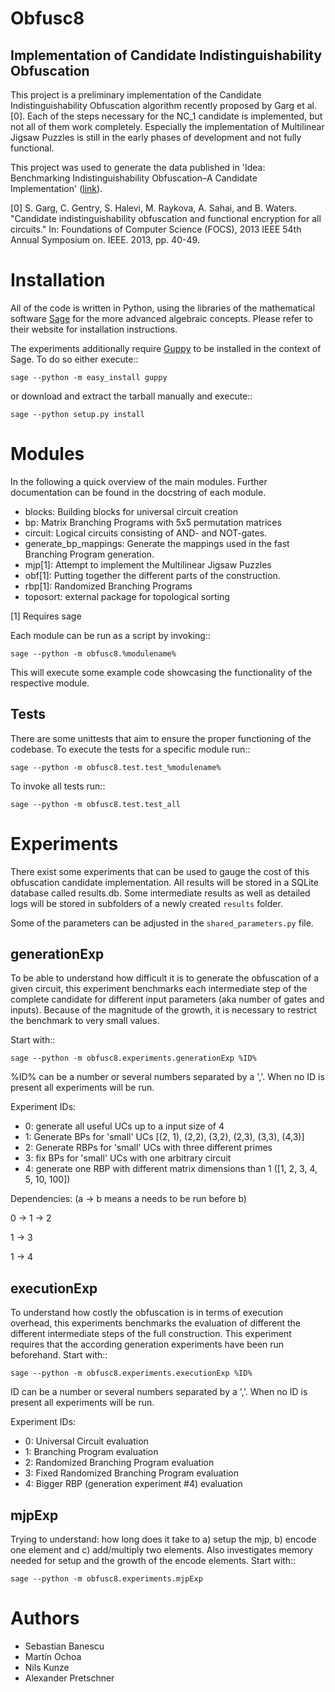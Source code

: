  Obfusc8 
=========
Implementation of Candidate Indistinguishability Obfuscation
------------------------------------------------------------

This project is a preliminary implementation of the Candidate Indistinguishability Obfuscation algorithm recently proposed by Garg et al. [0].
Each of the steps necessary for the NC_1 candidate is implemented, but not all of them work completely. 
Especially the implementation of Multilinear Jigsaw Puzzles is still in the early phases of development and not fully functional.

This project was used to generate the data published in 'Idea: Benchmarking Indistinguishability Obfuscation–A Candidate Implementation' ([link](http://link.springer.com/chapter/10.1007/978-3-319-15618-7_12)).

[0] S. Garg, C. Gentry, S. Halevi, M. Raykova, A. Sahai, and B. Waters. "Candidate indistinguishability obfuscation and functional encryption for all circuits." In: Foundations of Computer Science (FOCS), 2013 IEEE 54th Annual Symposium on. IEEE. 2013, pp. 40-49.


Installation
============

All of the code is written in Python, using the libraries of the mathematical software [Sage](http://www.sagemath.org/) for the more advanced algebraic concepts.
Please refer to their website for installation instructions.

The experiments additionally require [Guppy](https://pypi.python.org/pypi/guppy/0.1.10) to be installed in the context of Sage. To do so either execute::
	
	sage --python -m easy_install guppy

or download and extract the tarball manually and execute::

	sage --python setup.py install



Modules
=======

In the following a quick overview of the main modules.
Further documentation can be found in the docstring of each module.

* blocks: Building blocks for universal circuit creation
* bp: Matrix Branching Programs with 5x5 permutation matrices
* circuit: Logical circuits consisting of AND- and NOT-gates.
* generate_bp_mappings: Generate the mappings used in the fast Branching Program generation.
* mjp[1]: Attempt to implement the Multilinear Jigsaw Puzzles
* obf[1]: Putting together the different parts of the construction.
* rbp[1]: Randomized Branching Programs
* toposort: external package for topological sorting

[1] Requires sage

Each module can be run as a script by invoking::
	
	sage --python -m obfusc8.%modulename%

This will execute some example code showcasing the functionality of the respective module.

Tests
-----

There are some unittests that aim to ensure the proper functioning of the codebase.
To execute the tests for a specific module run::
	
	sage --python -m obfusc8.test.test_%modulename%

To invoke all tests run::
	
	sage --python -m obfusc8.test.test_all

Experiments
===========

There exist some experiments that can be used to gauge the cost of this obfuscation candidate implementation.
All results will be stored in a SQLite database called results.db.
Some intermediate results as well as detailed logs will be stored in subfolders of a newly created ``results`` folder.

Some of the parameters can be adjusted in the ``shared_parameters.py`` file.

generationExp
-------------

To be able to understand how difficult it is to generate the obfuscation of a given circuit, this experiment benchmarks each intermediate step of the complete candidate for different input parameters (aka number of gates and inputs).
Because of the magnitude of the growth, it is necessary to restrict the benchmark to very small values.

Start with::
	
	sage --python -m obfusc8.experiments.generationExp %ID%

%ID% can be a number or several numbers separated by a ','. When no ID is present all experiments will be run.

Experiment IDs:

* 0: generate all useful UCs up to a input size of 4
* 1: Generate BPs for 'small' UCs [(2, 1), (2,2), (3,2), (2,3), (3,3), (4,3)]
* 2: Generate RBPs for 'small' UCs with three different primes
* 3: fix BPs for 'small' UCs with one arbitrary circuit
* 4: generate one RBP with different matrix dimensions than 1 ([1, 2, 3, 4, 5, 10, 100])

Dependencies: (a -> b means a needs to be run before b)

0 -> 1 -> 2

1 -> 3

1 -> 4

executionExp
------------

To understand how costly the obfuscation is in terms of execution overhead, this experiments benchmarks the evaluation of different the different intermediate steps of the full construction.
This experiment requires that the according generation experiments have been run beforehand.
Start with::
	
	sage --python -m obfusc8.experiments.executionExp %ID%

ID can be a number or several numbers separated by a ','. When no ID is present all experiments will be run.

Experiment IDs:

* 0: Universal Circuit evaluation
* 1: Branching Program evaluation
* 2: Randomized Branching Program evaluation
* 3: Fixed Randomized Branching Program evaluation
* 4: Bigger RBP (generation experiment #4) evaluation

mjpExp
------

Trying to understand: how long does it take to a) setup the mjp, b) encode one element and c) add/multiply two elements.
Also investigates memory needed for setup and the growth of the encode elements.
Start with::

	sage --python -m obfusc8.experiments.mjpExp

Authors
=======

* Sebastian Banescu
* Martín Ochoa
* Nils Kunze
* Alexander Pretschner